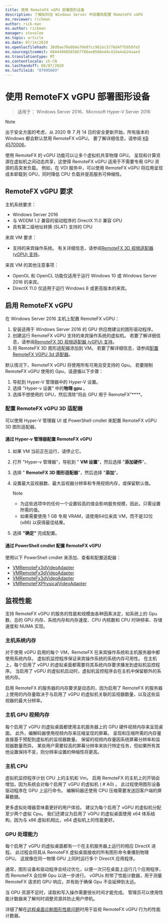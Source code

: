 ```yaml
---
title: 使用 RemoteFX vGPU 部署图形设备
description: 了解如何在 Windows Server 中部署和配置 RemoteFX vGPU
ms.reviewer: rickman
author: rick-man
ms.author: rickman
manager: stevelee
ms.topic: article
ms.date: 07/14/2020
ms.openlocfilehash: 38d0ae70e0b6e70e87cc962ec5776d4ffb950fe5
ms.sourcegitcommit: 68444968565667f86ee0586ed4c43da4ab24aaed
ms.translationtype: MT
ms.contentlocale: zh-CN
ms.lasthandoff: 08/07/2020
ms.locfileid: "87995603"
---
```

# <a name="deploy-graphics-devices-using-remotefx-vgpu"></a>使用 RemoteFX vGPU 部署图形设备

> 适用于： Windows Server 2016、Microsoft Hyper-V Server 2016

> [!NOTE]
> 出于安全方面的考虑，从 2020 年 7 月 14 日的安全更新开始，所有版本的 Windows 都会默认禁用 RemoteFX vGPU。 要了解详细信息，请参阅 [KB 4570006](https://support.microsoft.com/help/4570006)。

使用 RemoteFX 的 vGPU 功能可以让多个虚拟机共享物理 GPU。 呈现和计算资源在虚拟机之间动态共享，这使得 RemoteFX vGPU 适用于不需要专用 GPU 资源的高突发负载。 例如，在 VDI 服务中，可以使用 RemoteFX vGPU 将应用呈现成本卸载到 GPU，同时降低 CPU 负载并提高服务可伸缩性。

## <a name="remotefx-vgpu-requirements"></a>RemoteFX vGPU 要求

主机系统要求：

- Windows Server 2016
- 与 WDDM 1.2 兼容的驱动程序的 DirectX 11.0 兼容 GPU
- 具有第二级地址转换 (SLAT) 支持的 CPU

来宾 VM 要求：

- 支持的来宾操作系统。 有关详细信息，请参阅[RemoteFX 3D 视频适配器 (vGPU) 支持](../../../remote/remote-desktop-services/rds-supported-config.md#remotefx-3d-video-adapter-vgpu-support)。

来宾 VM 的其他注意事项：

- OpenGL 和 OpenCL 功能仅适用于运行 Windows 10 或 Windows Server 2016 的来宾。
- DirectX 11.0 仅适用于运行 Windows 8 或更高版本的来宾。

## <a name="enable-remotefx-vgpu"></a>启用 RemoteFX vGPU

在 Windows Server 2016 主机上配置 RemoteFX vGPU：

1. 安装适用于 Windows Server 2016 的 GPU 供应商建议的图形驱动程序。
2. 创建运行 RemoteFX vGPU 支持的来宾操作系统的虚拟机。 若要了解详细信息，请参阅[RemoteFX 3D 视频适配器 (vGPU) 支持](../../../remote/remote-desktop-services/rds-supported-config.md#remotefx-3d-video-adapter-vgpu-support)。
3. 将 RemoteFX 3D 图形适配器添加到 VM。 若要了解详细信息，请参阅[配置 RemoteFX VGPU 3d 适配器](#configure-the-remotefx-vgpu-3d-adapter)。

默认情况下，RemoteFX vGPU 将使用所有可用且受支持的 Gpu。 若要限制 RemoteFX vGPU 使用的 Gpu，请遵循以下步骤：

1. 导航到 Hyp​​er-V 管理器中的 Hyper-V 设置。
2. 选择 "Hyper-v 设置" 中的**物理 gpu** 。
3. 选择不想使用的 GPU，然后清除“将此 GPU 用于 RemoteFX”****。

### <a name="configure-the-remotefx-vgpu-3d-adapter"></a>配置 RemoteFX vGPU 3D 适配器

可以使用 Hyper-V 管理器 UI 或 PowerShell cmdlet 来配置 RemoteFX vGPU 3D 图形适配器。

#### <a name="configure-remotefx-vgpu-with-hyper-v-manager"></a>通过 Hyper-v 管理器配置 RemoteFX vGPU

1. 如果 VM 当前正在运行，请停止它。
2. 打开 "Hyper-v 管理器"，导航到 " **VM 设置**"，然后选择 "**添加硬件**"。
3. 选择 " **RemoteFX 3D 图形适配器**"，然后选择 "**添加**"。
4. 设置最大监视器数、最大监视器分辨率和专用视频内存，或保留默认值。

   > [!NOTE]
   > - 为这些选项中的任何一个设置较高的值会影响服务规模，因此，只需设置所需的值。
   > - 如果需要使用 1 GB 专用 VRAM，请使用64位来宾 VM，而不是32位 (x86) 以获得最佳结果。

5. 选择 **"确定"** 完成配置。

#### <a name="configure-remotefx-vgpu-with-powershell-cmdlets"></a>通过 PowerShell cmdlet 配置 RemoteFX vGPU

使用以下 PowerShell cmdlet 来添加、查看和配置适配器：

- [VMRemoteFx3dVideoAdapter](/powershell/module/hyper-v/add-vmremotefx3dvideoadapter?view=win10-ps)
- [VMRemoteFx3dVideoAdapter](/powershell/module/hyper-v/get-vmremotefx3dvideoadapter?view=win10-ps)
- [VMRemoteFx3dVideoAdapter](/powershell/module/hyper-v/set-vmremotefx3dvideoadapter?view=win10-ps)
- [VMRemoteFXPhysicalVideoAdapter](/powershell/module/hyper-v/get-vmremotefxphysicalvideoadapter?view=win10-ps)

## <a name="monitor-performance"></a>监视性能

支持 RemoteFX vGPU 的服务的性能和规模由各种因素决定，如系统上的 Gpu 数、总的 GPU 内存、系统内存和内存速度、CPU 内核数和 CPU 时钟频率、存储速度和 NUMA 实现。

### <a name="host-system-memory"></a>主机系统内存

对于使用 vGPU 启用的每个 VM，RemoteFX 在来宾操作系统和主机服务器中都使用系统内存。 虚拟机监控程序保证来宾操作系统的系统内存可用性。 在主机上，每个启用了 vGPU 的虚拟桌面都需要将其系统内存要求播发到虚拟机监控程序。 当启用了 vGPU 的虚拟机启动时，虚拟机监控程序会在主机中保留额外的系统内存。

启用 RemoteFX 的服务器的内存要求是动态的，因为启用了 RemoteFX 的服务器上使用的内存量取决于与启用了 vGPU 的虚拟机关联的监视器数量，以及这些监视器的最大分辨率。

### <a name="host-gpu-video-memory"></a>主机 GPU 视频内存

每个启用了 vGPU 的虚拟桌面都使用主机服务器上的 GPU 硬件视频内存来呈现桌面。 此外，编解码器使用视频内存来压缩呈现的屏幕。 呈现和压缩所需的内存量直接基于预配到虚拟机的监视器数量。 保留的视频内存量因系统屏幕分辨率和监视器数量而异。 某些用户需要较高的屏幕分辨率来执行特定任务，但如果所有其他设置保持不变，则分辨率设置的伸缩性将更高。

### <a name="host-cpu"></a>主机 CPU

虚拟机监控程序计划 CPU 上的主机和 Vm。 启用 RemoteFX 的主机上的开销会增加，因为系统会对每个启用了 vGPU 的虚拟机 ( # A0) 。 此过程使用图形设备驱动程序在 GPU 上运行命令。 编解码器还使用 CPU 压缩需要发送回客户端的屏幕数据。

更多虚拟处理器意味着更好的用户体验。 建议为每个启用了 vGPU 的虚拟机分配至少两个虚拟 Cpu。 我们还建议为启用了 vGPU 的虚拟桌面使用 x64 体系结构，因为与 x86 虚拟机相比，x64 虚拟机上的性能更好。

### <a name="gpu-processing-power"></a>GPU 处理能力

每个启用了 vGPU 的虚拟桌面都有一个在主机服务器上运行的相应 DirectX 进程。 此过程会将其从 RemoteFX 虚拟桌面接收的所有图形命令重播到物理 GPU。 这就像在同一物理 GPU 上同时运行多个 DirectX 应用程序。

通常，图形设备和驱动程序会经过优化，以便一次只在桌面上运行几个应用程序，而 RemoteFX 会拉伸 Gpu 以进一步进行。 vGPUs 附带了性能计数器，用于测量 RemoteFX 请求的 GPU 响应，并有助于确保 Gpu 不会延伸到太远。

当 GPU 资源不足时，读取和写入操作需要很长时间才能完成。 管理员可以使用性能计数器来了解何时调整资源并防止用户停机。

详细了解在[远程桌面诊断图形性能问题](/azure/virtual-desktop/remotefx-graphics-performance-counters)时用于监视 RemoteFX vGPU 行为的性能计数器。